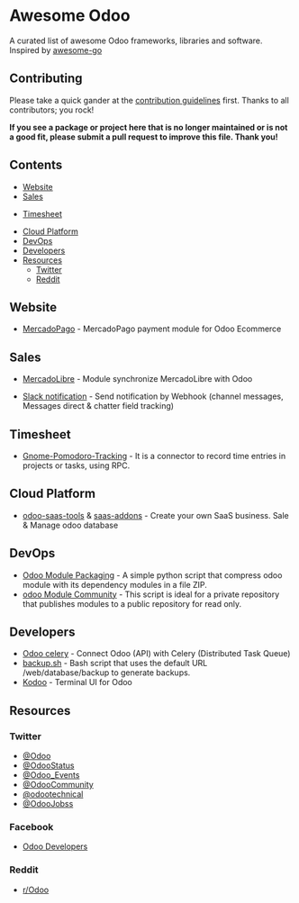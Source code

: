 # Awesome Odoo

A curated list of awesome Odoo frameworks, libraries and software. Inspired by [awesome-go](https://github.com/avelino/awesome-go)

## Contributing

Please take a quick gander at the [contribution guidelines](CONTRIBUTING.md) first. Thanks to all contributors; you rock!

**If you see a package or project here that is no longer maintained or is not a good fit, please submit a pull request to improve this file. Thank you!**

## Contents

* [Website](#website)
* [Sales](#sales)
<!-- * [Finance](#finances) -->
<!-- * [Operation](#operation) -->
<!-- * [Manufacturing](#manufacturing) -->
<!-- * [Human resources](#human-resources) -->
<!-- * [Communication](#communication) -->
* [Timesheet](#timesheet)
<!-- * [Marketing](#marketing) -->
<!-- * [Customization](#customization) -->
* [Cloud Platform](#cloud-platform)
* [DevOps](#devops)
* [Developers](#developers)
* [Resources](#resources)
  * [Twitter](#twitter)
  * [Reddit](#reddit)

## Website

* [MercadoPago](https://github.com/ctmil/payment_mercadopago) - MercadoPago payment module for Odoo Ecommerce

## Sales

* [MercadoLibre](https://github.com/ctmil/meli_oerp) - Module synchronize MercadoLibre with Odoo

<!-- ## Finance -->

<!-- ## Operation -->

<!-- ## Manufacturing -->

<!-- ## Human resources -->

<!-- ## Communication -->

* [Slack notification](https://github.com/maxsbiz/odoo/tree/11.0/msb_slack) - Send notification by Webhook (channel messages, Messages direct & chatter field tracking)

## Timesheet

* [Gnome-Pomodoro-Tracking](https://github.com/gnome-pomodoro/gnome-pomodoro-tracking) - It is a connector to record time entries in projects or tasks, using RPC.

<!-- ## Marketing -->

<!-- ## Customization -->

## Cloud Platform

* [odoo-saas-tools](https://github.com/it-projects-llc/odoo-saas-tools)  & [saas-addons](https://github.com/it-projects-llc/saas-addons) - Create your own SaaS business. Sale & Manage odoo database

## DevOps

* [Odoo Module Packaging](https://gist.github.com/josehbez/b14bb8b7dd6c0c985a96e57cff7cef5a) - A simple python script that compress odoo module with its dependency modules in a file ZIP.
* [odoo Module Community](https://gist.github.com/josehbez/a0790e91bd807ca174834fb67c3e0e8c) - This script is ideal for a private repository that publishes modules to a public repository for read only.

## Developers

* [Odoo celery](https://github.com/novacode-nl/odoo-celery) - Connect Odoo (API) with Celery (Distributed Task Queue)
* [backup.sh](https://medium.com/@josehbez/simple-cli-odoo-backup-60d91bc3b9ec) - Bash script that uses the default URL /web/database/backup to generate backups.
* [Kodoo](https://github.com/chermed/kodoo) - Terminal UI for Odoo

## Resources

### Twitter
* [@Odoo](https://twitter.com/Odoo)
* [@OdooStatus](https://twitter.com/OdooStatus)
* [@Odoo_Events](https://twitter.com/Odoo_Events)
* [@OdooCommunity](https://twitter.com/OdooCommunity)
* [@odootechnical](https://twitter.com/odootechnical)
* [@OdooJobss](https://twitter.com/OdooJobss)

### Facebook
* [Odoo Developers](https://www.facebook.com/groups/440544916386445)

### Reddit

* [r/Odoo](https://www.reddit.com/r/Odoo/)
